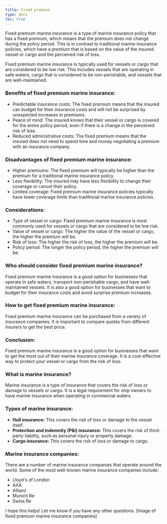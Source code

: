 ```yaml
---
title: Fixed premium
type: docs
toc: true
---
```


Fixed premium marine insurance is a type of marine insurance policy that has a fixed premium, which means that the premium does not change during the policy period. This is in contrast to traditional marine insurance policies, which have a premium that is based on the value of the insured vessel or cargo and the perceived risk of loss.

Fixed premium marine insurance is typically used for vessels or cargo that are considered to be low risk. This includes vessels that are operating in safe waters, cargo that is considered to be non-perishable, and vessels that are well-maintained.

### Benefits of fixed premium marine insurance:

* Predictable insurance costs: The fixed premium means that the insured can budget for their insurance costs and will not be surprised by unexpected increases in premiums.
* Peace of mind: The insured knows that their vessel or cargo is covered for the entire policy period, even if there is a change in the perceived risk of loss.
* Reduced administrative costs: The fixed premium means that the insured does not need to spend time and money negotiating a premium with an insurance company.

### Disadvantages of fixed premium marine insurance:

* Higher premiums: The fixed premium will typically be higher than the premium for a traditional marine insurance policy.
* Less flexibility: The insured may have less flexibility to change their coverage or cancel their policy.
* Limited coverage: Fixed premium marine insurance policies typically have lower coverage limits than traditional marine insurance policies.

### Considerations:

* Type of vessel or cargo: Fixed premium marine insurance is most commonly used for vessels or cargo that are considered to be low risk.
* Value of vessel or cargo: The higher the value of the vessel or cargo, the higher the premium will be.
* Risk of loss: The higher the risk of loss, the higher the premium will be.
* Policy period: The longer the policy period, the higher the premium will be.

### Who should consider fixed premium marine insurance?

Fixed premium marine insurance is a good option for businesses that operate in safe waters, transport non-perishable cargo, and have well-maintained vessels. It is also a good option for businesses that want to budget for their insurance costs and avoid surprise premium increases.

### How to get fixed premium marine insurance:

Fixed premium marine insurance can be purchased from a variety of insurance companies. It is important to compare quotes from different insurers to get the best price.

### Conclusion:

Fixed premium marine insurance is a good option for businesses that want to get the most out of their marine insurance coverage. It is a cost-effective way to protect your vessel or cargo from the risk of loss.

### What is marine insurance?

Marine insurance is a type of insurance that covers the risk of loss or damage to vessels or cargo. It is a legal requirement for ship owners to have marine insurance when operating in commercial waters.

### Types of marine insurance:

* **Hull insurance:** This covers the risk of loss or damage to the vessel itself.
* **Protection and indemnity (P&I) insurance:** This covers the risk of third-party liability, such as personal injury or property damage.
* **Cargo insurance:** This covers the risk of loss or damage to cargo.

### Marine insurance companies:

There are a number of marine insurance companies that operate around the world. Some of the most well-known marine insurance companies include:

* Lloyd's of London
* AXA
* Allianz
* Munich Re
* Swiss Re

I hope this helps! Let me know if you have any other questions.
[Image of fixed premium marine insurance companies]
